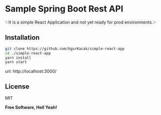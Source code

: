 # Sample Spring Boot Rest API

✨It is a simple React Application and not yet ready for prod environments.✨

## Installation

```sh
git clone https://github.com/UgurKacak/simple-react-app
cd ./simple-react-app
yarn install
yarn start
```
url: http://localhost:3000/
## License

MIT

**Free Software, Hell Yeah!**
